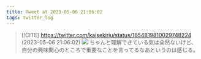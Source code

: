 ```yaml
---
title: Tweet at 2023-05-06 21:06:02
tags: twitter_log
---
```


> [!CITE] https://twitter.com/kaisekiriu/status/1654819810029748224 (2023-05-06 21:06:02)
> ![](https://twitter.com/kaisekiriu/status/1654819810029748224)
> ちゃんと理解できている気は全然ないけど、自分の興味関心のところで重要なことを言ってるなあというのは感じる。
